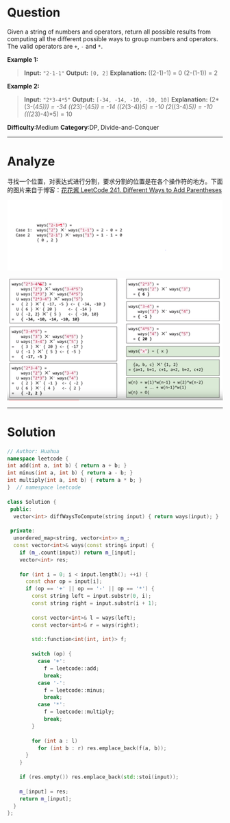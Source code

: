 
# Question

Given a string of numbers and operators, return all possible results from computing all the different possible ways to group numbers and operators. The valid operators are  `+`,  `-`  and  `*`.

**Example 1:**

> **Input:** `"2-1-1"`
> **Output:** `[0, 2]`
> **Explanation:**
> ((2-1)-1) = 0
> (2-(1-1)) = 2

**Example 2:**
> **Input:** `"2*3-4*5"`
> **Output:** `[-34, -14, -10, -10, 10]`
> **Explanation:** (2*(3-(4*5))) = -34 
> ((2*3)-(4*5)) = -14 
> ((2*(3-4))*5) = -10 
> (2*((3-4)*5)) = -10 
> (((2*3)-4)*5) = 10

**Difficulty**:Medium
**Category**:DP, Divide-and-Conquer


------------

# Analyze

寻找一个位置，对表达式进行分割，要求分割的位置是在各个操作符的地方。下面的图片来自于博客：[花花酱 LeetCode 241. Different Ways to Add Parentheses](http://zxi.mytechroad.com/blog/leetcode/leetcode-241-different-ways-to-add-parentheses/)

![](/images/in-post/2019-01-07-Leetcode-241-Different-Ways-to-Add-Parentheses/2019-01-07-22-43-05.png)

![](/images/in-post/2019-01-07-Leetcode-241-Different-Ways-to-Add-Parentheses/2019-01-07-22-43-54.png)

------------

# Solution

```cpp
// Author: Huahua
namespace leetcode {
int add(int a, int b) { return a + b; }
int minus(int a, int b) { return a - b; }
int multiply(int a, int b) { return a * b; }
}  // namespace leetcode

class Solution {
 public:
  vector<int> diffWaysToCompute(string input) { return ways(input); }

 private:
  unordered_map<string, vector<int>> m_;
  const vector<int>& ways(const string& input) {
    if (m_.count(input)) return m_[input];
    vector<int> res;

    for (int i = 0; i < input.length(); ++i) {
      const char op = input[i];
      if (op == '+' || op == '-' || op == '*') {
        const string left = input.substr(0, i);
        const string right = input.substr(i + 1);

        const vector<int>& l = ways(left);
        const vector<int>& r = ways(right);

        std::function<int(int, int)> f;

        switch (op) {
          case '+':
            f = leetcode::add;
            break;
          case '-':
            f = leetcode::minus;
            break;
          case '*':
            f = leetcode::multiply;
            break;
        }

        for (int a : l)
          for (int b : r) res.emplace_back(f(a, b));
      }
    }

    if (res.empty()) res.emplace_back(std::stoi(input));

    m_[input] = res;
    return m_[input];
  }
};
```
